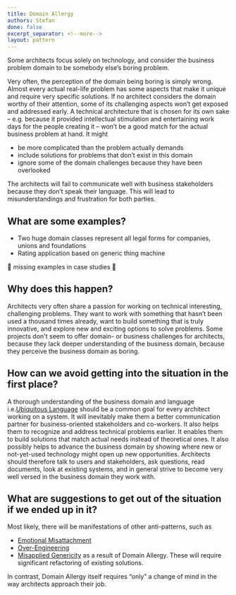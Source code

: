 ```yaml
---
title: Domain Allergy
authors: Stefan
done: false
excerpt_separator: <!--more-->
layout: pattern
---
```

Some architects focus solely on technology, and consider the business problem domain to be somebody else’s boring problem.
<!--more-->

Very often, the perception of the domain being boring is simply wrong. Almost every actual real-life problem has some aspects that make it unique and require very specific solutions. If no architect considers the domain worthy of their attention, some of its challenging aspects won’t get exposed and addressed early. 
A technical architecture that is chosen for its own sake – e.g. because it provided intellectual stimulation and entertaining work days for the people creating it – won’t be a good match for the actual business problem at hand. It might
* be more complicated than the problem actually demands
* include solutions for problems that don’t exist in this domain 
* ignore some of the domain challenges because they have been overlooked

The architects will fail to communicate well with business stakeholders because they don’t speak their language. This will lead to misunderstandings and frustration for both parties.

## What are some examples?
- Two huge domain classes represent all legal forms for companies, unions and foundations
- Rating application based on generic thing machine

🚧 missing examples in case studies 🚧

## Why does this happen?
Architects very often share a passion for working on technical interesting, challenging problems. They want to work with something that hasn’t been used a thousand times already, want to build something that is truly innovative, and explore new and exciting options to solve problems. Some projects don't seem to offer domain- or business challenges for architects, because they lack deeper understanding of the business domain, because they perceive the business domain as boring.

## How can we avoid getting into the situation in the first place?
A thorough understanding of the business domain and language i.e.[Ubiquitous Language] should be a common goal for every architect working on a system. It will inevitably make them a better communication partner for business-oriented stakeholders and co-workers. It also helps them to recognize and address technical problems earlier. It enables them to build solutions that match actual needs instead of theoretical ones. It also possibly helps to advance the business domain by showing where new or not-yet-used technology might open up new opportunities. Architects should therefore talk to users and stakeholders, ask questions, read documents, look at existing systems, and in general strive to become very well versed in the business domain they work with.

## What are suggestions to get out of the situation if we ended up in it?
Most likely, there will be manifestations of other anti-patterns, such as 
* [Emotional Misattachment](../patterns/emotional_misattachment.html)
* [Over-Engineering](../patterns/over_engineering.html)
* [Misapplied Genericity](../patterns/misapplied_genericity.html)
as a result of Domain Allergy. These will require significant refactoring of existing solutions. 

In contrast, Domain Allergy itself requires “only” a change of mind in the way architects approach their job.

[Ubiquitous Language]: https://www.domainlanguage.com/wp-content/uploads/2016/05/DDD_Reference_2015-03.pdf

